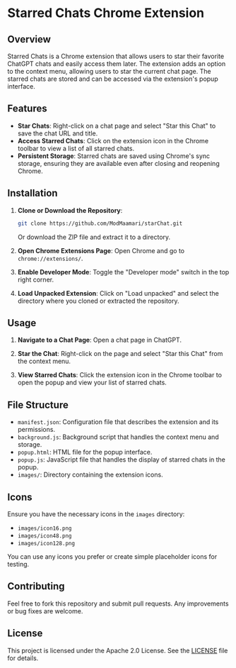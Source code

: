 # Starred Chats Chrome Extension

## Overview

Starred Chats is a Chrome extension that allows users to star their favorite ChatGPT chats and easily access them later. The extension adds an option to the context menu, allowing users to star the current chat page. The starred chats are stored and can be accessed via the extension's popup interface.

## Features

- **Star Chats**: Right-click on a chat page and select "Star this Chat" to save the chat URL and title.
- **Access Starred Chats**: Click on the extension icon in the Chrome toolbar to view a list of all starred chats.
- **Persistent Storage**: Starred chats are saved using Chrome's sync storage, ensuring they are available even after closing and reopening Chrome.

## Installation

1. **Clone or Download the Repository**:
   ```bash
   git clone https://github.com/ModMaamari/starChat.git
   ```
   Or download the ZIP file and extract it to a directory.

2. **Open Chrome Extensions Page**:
   Open Chrome and go to `chrome://extensions/`.

3. **Enable Developer Mode**:
   Toggle the "Developer mode" switch in the top right corner.

4. **Load Unpacked Extension**:
   Click on "Load unpacked" and select the directory where you cloned or extracted the repository.

## Usage

1. **Navigate to a Chat Page**:
   Open a chat page in ChatGPT.

2. **Star the Chat**:
   Right-click on the page and select "Star this Chat" from the context menu.

3. **View Starred Chats**:
   Click the extension icon in the Chrome toolbar to open the popup and view your list of starred chats.

## File Structure

- `manifest.json`: Configuration file that describes the extension and its permissions.
- `background.js`: Background script that handles the context menu and storage.
- `popup.html`: HTML file for the popup interface.
- `popup.js`: JavaScript file that handles the display of starred chats in the popup.
- `images/`: Directory containing the extension icons.

## Icons

Ensure you have the necessary icons in the `images` directory:

- `images/icon16.png`
- `images/icon48.png`
- `images/icon128.png`

You can use any icons you prefer or create simple placeholder icons for testing.

## Contributing

Feel free to fork this repository and submit pull requests. Any improvements or bug fixes are welcome.

## License

This project is licensed under the Apache 2.0 License. See the [LICENSE](LICENSE) file for details.
